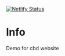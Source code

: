 [![Netlify Status](https://api.netlify.com/api/v1/badges/e1da3234-eef5-4a81-8ad8-727c3a3340e3/deploy-status)](https://app.netlify.com/sites/cbd-demo/deploys)

# Info

Demo for cbd website

